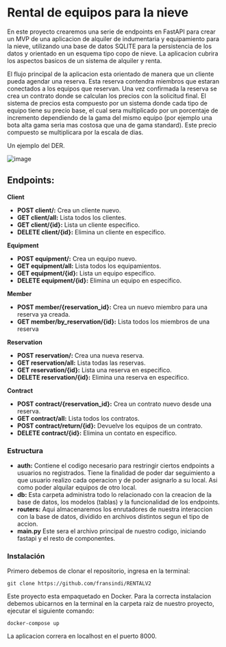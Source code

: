 # Rental de equipos para la nieve

En este proyecto crearemos una serie de endpoints en FastAPI para crear un MVP de una aplicacion de alquiler de indumentaria y equipamiento para la nieve, utilizando una base de datos SQLITE para la persistencia de los datos
y orientado en un esquema tipo copo de nieve. La aplicacion cubrira los aspectos basicos de un sistema de alquiler y renta.

El flujo principal de la aplicacion esta orientado de manera que un cliente pueda agendar una reserva. Esta reserva contendra miembros que estaran conectados a los equipos que reservan. Una vez confirmada la reserva se crea un contrato donde se calculan
los precios con la solicitud final. El sistema de precios esta compuesto por un sistema donde cada tipo de equipo tiene su precio base, el cual sera multiplicado por un porcentaje de incremento dependiendo de la gama del mismo equipo
(por ejemplo una bota alta gama seria mas costosa que una de gama standard). Este precio compuesto se multiplicara por la escala de dias.


Un ejemplo del DER.

![image](https://github.com/fransindi/RENTALV2/assets/83618758/4fd35199-3500-45b1-be6b-f6fd3e4ad1ec)

  


## Endpoints: 

**Client**
- **POST client/:** Crea un cliente nuevo.
- **GET client/all:** Lista todos los clientes.
- **GET client/{id}:** Lista un cliente especifico.
- **DELETE client/{id}:** Elimina un cliente en especifico.

**Equipment**
- **POST equipment/:** Crea un equipo nuevo.
- **GET equipment/all:** Lista todos los equipamientos.
- **GET equipment/{id}:** Lista un equipo especifico.
- **DELETE equipment/{id}:** Elimina un equipo en especifico.

**Member**
- **POST member/{reservation_id}:** Crea un nuevo miembro para una reserva ya creada.
- **GET member/by_reservation/{id}:** Lista todos los miembros de una reserva

**Reservation**
- **POST reservation/:** Crea una nueva reserva.
- **GET reservation/all:** Lista todas las reservas.
- **GET reservation/{id}:** Lista una reserva en especifico.
- **DELETE reservation/{id}:** Elimina una reserva en especifico.

**Contract**
- **POST contract/{reservation_id}:** Crea un contrato nuevo desde una reserva.
- **GET contract/all:** Lista todos los contratos.
- **POST contract/return/{id}:** Devuelve los equipos de un contrato.
- **DELETE contract/{id}:** Elimina un contato en especifico.

### Estructura

- **auth:** Contiene el codigo necesario para restringir ciertos endpoints a usuarios no registrados. Tiene la finalidad de poder dar seguimiento a que usuario realizo cada operacion y de poder asignarlo a su local. Asi como poder alquilar equipos de otro local.
- **db:** Esta carpeta administra todo lo relacionado con la creacion de la base de datos, los modelos (tablas) y la funcionalidad de los endpoints.
- **routers:** Aqui almacenaremos los enrutadores de nuestra interaccion con la base de datos, dividido en archivos distintos segun el tipo de accion.
- **main.py** Este sera el archivo principal de nuestro codigo, iniciando fastapi y el resto de componentes.


### Instalación

Primero debemos de clonar el repositorio, ingresa en la terminal:

    git clone https://github.com/fransindi/RENTALV2

Este proyecto esta empaquetado en Docker. 
Para la correcta instalacion debemos ubicarnos en la terminal en la carpeta raiz de nuestro proyecto, ejecutar el siguiente comando:
   
    docker-compose up

La aplicacion correra en localhost en el puerto 8000.
